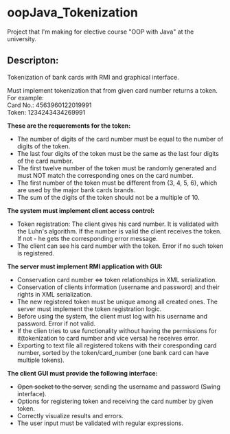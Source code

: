 # oopJava_Tokenization
Project that I'm making for elective course "OOP with Java" at the university.

Descripton:
-----------
Tokenization of bank cards with RMI and graphical interface.

Must implement tokenization that from given card number returns a token.<br/>
For example:<br/>
Card No.: 4563960122019991<br/>
Token: 1234243434269991<br/>

<b>These are the requerements for the token:</b>
<ul>
<li>The number of digits of the card number must be equal to the number of digits of the token.</li>
<li>The last four digits of the token must be the same as the last four digits of the card number.</li>
<li>The first twelve number of the token must be randomly generated and must NOT match the corresponding ones on the card number.</li>
<li>The first number of the token must be different from {3, 4, 5, 6}, which are used by the major bank cards brands.</li>
<li>The sum of the digits of the token should nоt be a multiple of 10.</li>
</ul>

<b>The system must implement client access control:</b>
<ul>
<li>Token registration: The client gives his card number. It is validated with the Luhn's algorithm. If the number is valid the client receives the token. If not - he gets the corresponding error message.</li>
<li>The client can see his card number with the token. Error if no such token is registered.</li>
</ul>

<b>The server must implement RMI application with GUI:</b>
<ul>
<li>Conservation card number <=> token relationships in XML serialization.</li>
<li>Conservation of clients information (username and password) and their rights in XML serialization.</li>
<li>The new registered token must be unique among all created ones. The server must implement the token registration logic.</li>
<li>Before using the system, the client must log with his username and password. Error if not valid.</li>
<li> If the clien tries to use functionality without having the permissions for it(tokenization to card number and vice versa) he receives error.</li>
<li>Exporting to text file all registered tokens with their coresponding card number, sorted by the token/card_number (one bank card can have multiple tokens).</li>
</ul>

<b>The client GUI must provide the following interface:</b>
<ul>
<li><del>Open socket to the server,</del> sending the username and password (Swing interface).</li>
<li>Options for registering token and receiving the card number by given token.</li>
<li>Correctly visualize results and errors.</li>
<li>The user input must be validated with regular expressions.</li>
</ul>
